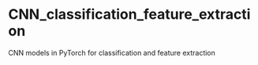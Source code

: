 # CNN_classification_feature_extraction
CNN models in PyTorch for classification and feature extraction
